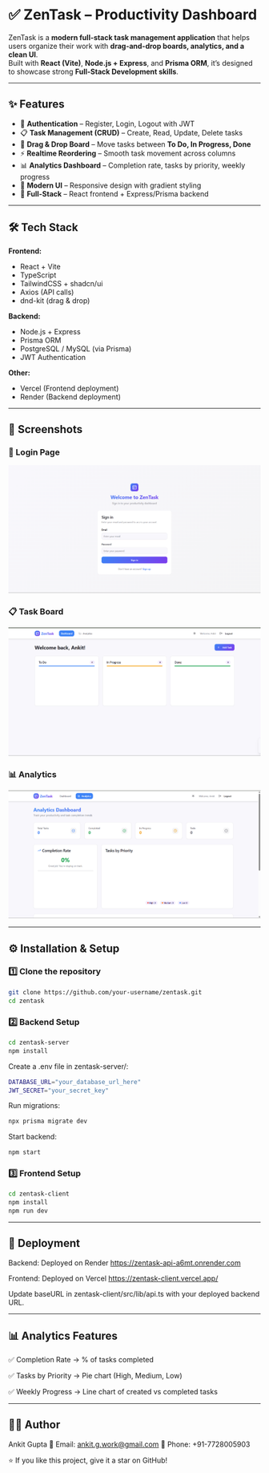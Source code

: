 # ✅ ZenTask – Productivity Dashboard

ZenTask is a **modern full-stack task management application** that helps users organize their work with **drag-and-drop boards, analytics, and a clean UI**.  
Built with **React (Vite)**, **Node.js + Express**, and **Prisma ORM**, it’s designed to showcase strong **Full-Stack Development skills**.

---

## ✨ Features

- 🔐 **Authentication** – Register, Login, Logout with JWT  
- 📋 **Task Management (CRUD)** – Create, Read, Update, Delete tasks  
- 🎯 **Drag & Drop Board** – Move tasks between **To Do, In Progress, Done**  
- ⚡ **Realtime Reordering** – Smooth task movement across columns  
- 📊 **Analytics Dashboard** – Completion rate, tasks by priority, weekly progress  
- 🎨 **Modern UI** – Responsive design with gradient styling  
- 🚀 **Full-Stack** – React frontend + Express/Prisma backend  

---

## 🛠 Tech Stack

**Frontend:**
- React + Vite  
- TypeScript  
- TailwindCSS + shadcn/ui  
- Axios (API calls)  
- dnd-kit (drag & drop)  

**Backend:**
- Node.js + Express  
- Prisma ORM  
- PostgreSQL / MySQL (via Prisma)  
- JWT Authentication  

**Other:**
- Vercel (Frontend deployment)  
- Render (Backend deployment)  

---

## 📸 Screenshots

### 🔐 Login Page
![Login](./screenshots/login.png)

### 📋 Task Board
![Dashboard](./screenshots/dashboard.png)

### 📊 Analytics
![Analytics](./screenshots/analytics.png)

---

## ⚙️ Installation & Setup

### 1️⃣ Clone the repository
```bash
git clone https://github.com/your-username/zentask.git
cd zentask
```
### 2️⃣ Backend Setup
```bash
cd zentask-server
npm install
```

Create a .env file in zentask-server/:
```bash
DATABASE_URL="your_database_url_here"
JWT_SECRET="your_secret_key"
```

Run migrations:
```bash
npx prisma migrate dev
```

Start backend:
```bash
npm start
```

### 3️⃣ Frontend Setup
```bash
cd zentask-client
npm install
npm run dev
```
---

## 🚀 Deployment

Backend: Deployed on Render
https://zentask-api-a6mt.onrender.com

Frontend: Deployed on Vercel
https://zentask-client.vercel.app/

Update baseURL in zentask-client/src/lib/api.ts with your deployed backend URL.

---

## 📊 Analytics Features

✅ Completion Rate → % of tasks completed

✅ Tasks by Priority → Pie chart (High, Medium, Low)

✅ Weekly Progress → Line chart of created vs completed tasks

---

## 👨‍💻 Author

Ankit Gupta
📧 Email: ankit.g.work@gmail.com
📱 Phone: +91-7728005903

⭐ If you like this project, give it a star on GitHub!